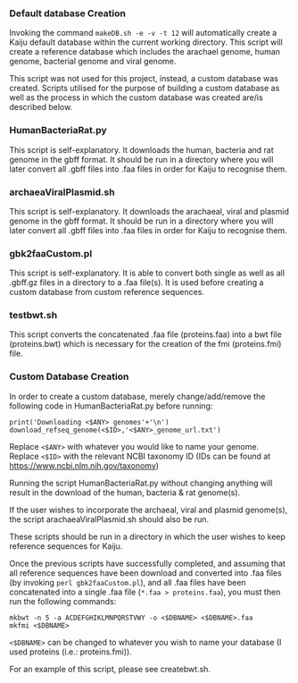 ### Default database Creation
Invoking the command `makeDB.sh -e -v -t 12` will automatically create a Kaiju default database within the current working directory.
This script will create a reference database which includes the arachael genome, human genome, bacterial genome and viral genome.

This script was not used for this project, instead, a custom database was created. Scripts utilised for the purpose of building a custom database as well as the process in which the custom database was created are/is described below.

### HumanBacteriaRat.py
This script is self-explanatory. It downloads the human, bacteria and rat genome in the gbff format. It should be run in a directory where you will later convert all .gbff files into .faa files in order for Kaiju to recognise them. 

### archaeaViralPlasmid.sh
This script is self-explanatory. It downloads the arachaeal, viral and plasmid genome in the gbff format. It should be run in a directory where you will later convert all .gbff files into .faa files in order for Kaiju to recognise them.

### gbk2faaCustom.pl  
This script is self-explanatory. It is able to convert both single as well as all .gbff.gz files in a directory to a .faa file(s). It is used before creating a custom database from custom reference sequences.

### testbwt.sh  
This script converts the concatenated .faa file (proteins.faa) into a bwt file (proteins.bwt) which is necessary for the creation of the fmi (proteins.fmi) file.

### Custom Database Creation
In order to create a custom database, merely change/add/remove the following code in HumanBacteriaRat.py before running:

```
print('Downloading <$ANY> genomes'+'\n')  
download_refseq_genome(<$ID>,'<$ANY>_genome_url.txt')
```

Replace `<$ANY>` with whatever you would like to name your genome.
Replace `<$ID>` with the relevant NCBI taxonomy ID (IDs can be found at https://www.ncbi.nlm.nih.gov/taxonomy)

Running the script HumanBacteriaRat.py without changing anything will result in the download of the human, bacteria & rat genome(s).

If the user wishes to incorporate the archaeal, viral and plasmid genome(s), the script arachaeaViralPlasmid.sh should also be run.

These scripts should be run in a directory in which the user wishes to keep reference sequences for Kaiju.

Once the previous scripts have successfully completed, and assuming that all reference sequences have been download and converted into .faa files (by invoking `perl gbk2faaCustom.pl`), and all .faa files have been concatenated into a single .faa file (`*.faa > proteins.faa`), you must then run the following commands:

```
mkbwt -n 5 -a ACDEFGHIKLMNPQRSTVWY -o <$DBNAME> <$DBNAME>.faa  
mkfmi <$DBNAME>
```  

`<$DBNAME>` can be changed to whatever you wish to name your database (I used proteins (i.e.: proteins.fmi)).

For an example of this script, please see createbwt.sh.  

